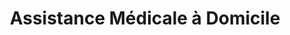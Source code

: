 ---
title: "Assistance Médicale à Domicile"
url: /orange/assistance-medicale-a-domicile/
shop: approvisionnement médical
---